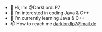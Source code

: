 - 👋 Hi, I’m @DarkLordLP7
- 👀 I’m interested in coding Java & C++
- 🌱 I’m currently learning Java & C++
- 📫 How to reach me darklordlp7@mail.de

<!---
DarkLordLP7/DarkLordLP7 is a ✨ special ✨ repository because its `README.md` (this file) appears on your GitHub profile.
You can click the Preview link to take a look at your changes.
--->
